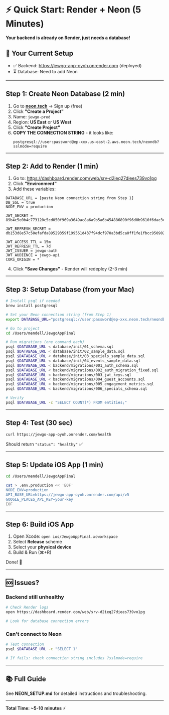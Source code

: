 # ⚡ Quick Start: Render + Neon (5 Minutes)

**Your backend is already on Render, just needs a database!**

## 🎯 Your Current Setup

- ✅ Backend: https://jewgo-app-oyoh.onrender.com (deployed)
- ⏳ Database: Need to add Neon

---

## Step 1: Create Neon Database (2 min)

1. Go to **[neon.tech](https://neon.tech)** → Sign up (free)
2. Click **"Create a Project"**
3. Name: `jewgo-prod`
4. Region: **US East** or **US West**
5. Click **"Create Project"**
6. **COPY THE CONNECTION STRING** - it looks like:
   ```
   postgresql://user:password@ep-xxx.us-east-2.aws.neon.tech/neondb?sslmode=require
   ```

---

## Step 2: Add to Render (1 min)

1. Go to: https://dashboard.render.com/web/srv-d2ieq27diees739vo1pg
2. Click **"Environment"**
3. Add these variables:

```
DATABASE_URL = [paste Neon connection string from Step 1]
DB_SSL = true
NODE_ENV = production

JWT_SECRET = 89b4c5e0b4c773120c5cd050f969a3649ac8a6a9b5a6b454886890f96d0b9610f6dac3c8cc618d5eca710cec48e423cce88700923038db22c90ca7c01b068021

JWT_REFRESH_SECRET = db153d8e57c50efafda89529359f199561d437f94dcf970a3bd5ca0ff1fe1fbcc950902dc7d276d47429d17b3580ba4c8be5f41a7506c76fcd5e7638995eb075

JWT_ACCESS_TTL = 15m
JWT_REFRESH_TTL = 7d
JWT_ISSUER = jewgo-auth
JWT_AUDIENCE = jewgo-api
CORS_ORIGIN = *
```

4. Click **"Save Changes"** - Render will redeploy (2-3 min)

---

## Step 3: Setup Database (from your Mac)

```bash
# Install psql if needed
brew install postgresql

# Set your Neon connection string (from Step 1)
export DATABASE_URL="postgresql://user:password@ep-xxx.neon.tech/neondb?sslmode=require"

# Go to project
cd /Users/mendell/JewgoAppFinal

# Run migrations (one command each)
psql $DATABASE_URL < database/init/01_schema.sql
psql $DATABASE_URL < database/init/02_sample_data.sql
psql $DATABASE_URL < database/init/03_specials_sample_data.sql
psql $DATABASE_URL < database/init/04_events_sample_data.sql
psql $DATABASE_URL < backend/migrations/001_auth_schema.sql
psql $DATABASE_URL < backend/migrations/002_auth_migration_fixed.sql
psql $DATABASE_URL < backend/migrations/003_jwt_keys.sql
psql $DATABASE_URL < backend/migrations/004_guest_accounts.sql
psql $DATABASE_URL < backend/migrations/005_engagement_metrics.sql
psql $DATABASE_URL < backend/migrations/006_specials_schema.sql

# Verify
psql $DATABASE_URL -c "SELECT COUNT(*) FROM entities;"
```

---

## Step 4: Test (30 sec)

```bash
curl https://jewgo-app-oyoh.onrender.com/health
```

Should return `"status": "healthy"` ✅

---

## Step 5: Update iOS App (1 min)

```bash
cd /Users/mendell/JewgoAppFinal

cat > .env.production << 'EOF'
NODE_ENV=production
API_BASE_URL=https://jewgo-app-oyoh.onrender.com/api/v5
GOOGLE_PLACES_API_KEY=your-key
EOF
```

---

## Step 6: Build iOS App

1. Open Xcode: `open ios/JewgoAppFinal.xcworkspace`
2. Select **Release** scheme
3. Select your **physical device**
4. Build & Run (⌘+R)

Done! 🎉

---

## 🆘 Issues?

### Backend still unhealthy

```bash
# Check Render logs
open https://dashboard.render.com/web/srv-d2ieq27diees739vo1pg

# Look for database connection errors
```

### Can't connect to Neon

```bash
# Test connection
psql $DATABASE_URL -c "SELECT 1"

# If fails: check connection string includes ?sslmode=require
```

---

## 📚 Full Guide

See **NEON_SETUP.md** for detailed instructions and troubleshooting.

---

**Total Time: ~5-10 minutes** ⚡
